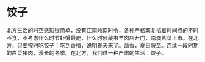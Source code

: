 # 饺子

北方生活的时空感知很简单，没有江南岭南时令，各种严格繁复掐着时间点的不时不食，不考虑什么时节虾蟹最肥，什么时候藏书羊肉店开门，南澳紫菜上市。在北方，只要按时吃饺子：吃到香椿，说明春天来了。茴香，夏日将至。连续一段时期的白菜猪肉，漫长的冬季。在北方，我们过一种严肃的生活：饺子。